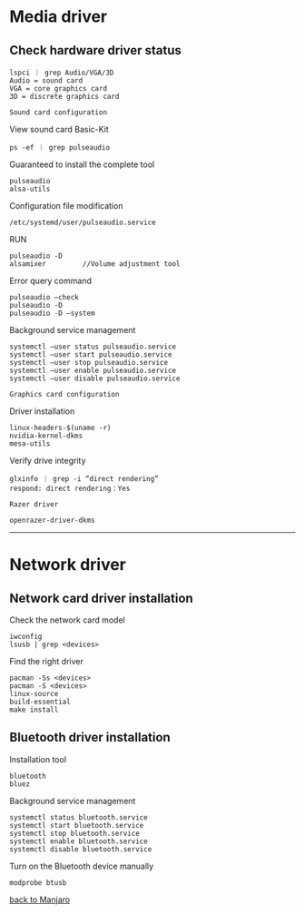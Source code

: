 # Media driver
## Check hardware driver status

    lspci ｜ grep Audio/VGA/3D
    Audio = sound card
    VGA = core graphics card
    3D = discrete graphics card
`Sound card configuration`

View sound card Basic-Kit

    ps -ef ｜ grep pulseaudio
Guaranteed to install the complete tool

    pulseaudio
    alsa-utils
Configuration file modification

    /etc/systemd/user/pulseaudio.service
RUN

    pulseaudio -D
    alsamixer         //Volume adjustment tool
Error query command

    pulseaudio —check
    pulseaudio -D
    pulseaudio -D —system
Background service management

    systemctl —user status pulseaudio.service
    systemctl —user start pulseaudio.service
    systemctl —user stop pulseaudio.service
    systemctl —user enable pulseaudio.service
    systemctl —user disable pulseaudio.service

`Graphics card configuration`

Driver installation

    linux-headers-$(uname -r)
    nvidia-kernel-dkms
    mesa-utils
Verify drive integrity

    glxinfo ｜ grep -i “direct rendering”
    respond: direct rendering：Yes
`Razer driver`

    openrazer-driver-dkms

---------------------------------------------------

# Network driver
## Network card driver installation
Check the network card model

    iwconfig
    lsusb | grep <devices>
Find the right driver

    pacman -Ss <devices>
    pacman -S <devices>
    linux-source
    build-essential
    make install
## Bluetooth driver installation
Installation tool

    bluetooth
    bluez
Background service management

    systemctl status bluetooth.service
    systemctl start bluetooth.service
    systemctl stop bluetooth.service
    systemctl enable bluetooth.service
    systemctl disable bluetooth.service
Turn on the Bluetooth device manually

    modprobe btusb

[back to Manjaro](https://github.com/pro1tocol/Linux-Novice-Function/tree/main/Manjaro)

